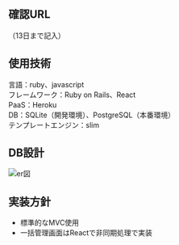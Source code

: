 ## 確認URL
（13日まで記入）

## 使用技術
言語：ruby、javascript  
フレームワーク：Ruby on Rails、React  
PaaS：Heroku  
DB：SQLite（開発環境）、PostgreSQL（本番環境）  
テンプレートエンジン：slim

## DB設計
![er図](https://qiita-image-store.s3.amazonaws.com/0/113339/f1920da2-5089-c4ff-2266-8cd1b938eab5.png)

## 実装方針
- 標準的なMVC使用
- 一括管理画面はReactで非同期処理で実装
